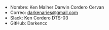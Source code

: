 - Nombre: Ken Malher Darwin Cordero Cervan
- Correo: darkenaries@gmail.com
- Slack: Ken Cordero DTS-03
- GitHub: Darkencc
